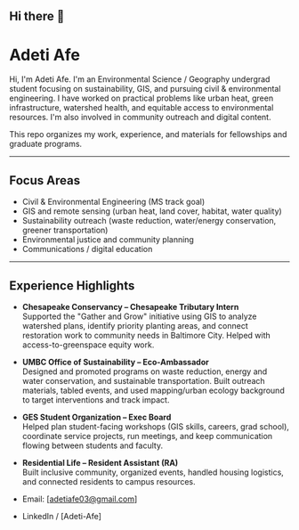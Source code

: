 ## Hi there 👋
# Adeti Afe

Hi, I'm Adeti Afe. I'm an Environmental Science / Geography undergrad student focusing on sustainability, GIS, and pursuing civil & environmental engineering. I have worked on practical problems like urban heat, green infrastructure, watershed health, and equitable access to environmental resources. I'm also involved in community outreach and digital content.

This repo organizes my work, experience, and materials for fellowships and graduate programs.

---

## Focus Areas
- Civil & Environmental Engineering (MS track goal)
- GIS and remote sensing (urban heat, land cover, habitat, water quality)
- Sustainability outreach (waste reduction, water/energy conservation, greener transportation)
- Environmental justice and community planning
- Communications / digital education

---

## Experience Highlights
- **Chesapeake Conservancy – Chesapeake Tributary Intern**  
  Supported the "Gather and Grow" initiative using GIS to analyze watershed plans, identify priority planting areas, and connect restoration work to community needs in Baltimore City. Helped with access-to-greenspace equity work.

- **UMBC Office of Sustainability – Eco-Ambassador**  
  Designed and promoted programs on waste reduction, energy and water conservation, and sustainable transportation. Built outreach materials, tabled events, and used mapping/urban ecology background to target interventions and track impact.

- **GES Student Organization – Exec Board**  
  Helped plan student-facing workshops (GIS skills, careers, grad school), coordinate service projects, run meetings, and keep communication flowing between students and faculty.

- **Residential Life – Resident Assistant (RA)**  
  Built inclusive community, organized events, handled housing logistics, and connected residents to campus resources.

- Email: [adetiafe03@gmail.com]
- LinkedIn / [Adeti-Afe]

<!--
**adeti-afe/Adeti-Afe** is a ✨ _special_ ✨ repository because its `README.md` (this file) appears on your GitHub profile.

Here are some ideas to get you started:

- 🔭 I’m currently working on ...
- 🌱 I’m currently learning ...
- 👯 I’m looking to collaborate on ...
- 🤔 I’m looking for help with ...
- 💬 Ask me about ...
- 📫 How to reach me: ...
- 😄 Pronouns: ...
- ⚡ Fun fact: ...
-->
